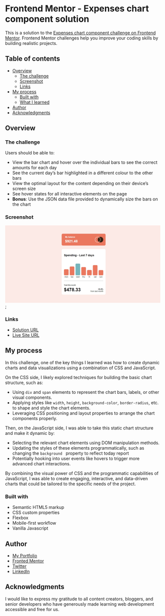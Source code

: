 # Frontend Mentor - Expenses chart component solution

This is a solution to the [Expenses chart component challenge on Frontend Mentor](https://www.frontendmentor.io/challenges/expenses-chart-component-e7yJBUdjwt). Frontend Mentor challenges help you improve your coding skills by building realistic projects.

## Table of contents

- [Overview](#overview)
  - [The challenge](#the-challenge)
  - [Screenshot](#screenshot)
  - [Links](#links)
- [My process](#my-process)
  - [Built with](#built-with)
  - [What I learned](#what-i-learned)
- [Author](#author)
- [Acknowledgments](#acknowledgments)

## Overview

### The challenge

Users should be able to:

- View the bar chart and hover over the individual bars to see the correct amounts for each day
- See the current day’s bar highlighted in a different colour to the other bars
- View the optimal layout for the content depending on their device’s screen size
- See hover states for all interactive elements on the page
- **Bonus**: Use the JSON data file provided to dynamically size the bars on the chart

### Screenshot

  ![desktop](./images/desktop.png);

### Links

- [Solution URL](https://github.com/MahmoodHashem/Mentor-Challanges/tree/main/expense-chart)
- [Live Site URL](https://mahmoodhashem.github.io/Mentor-Challanges/expense-chart/index.html)

## My process

In this challenge, one of the key things I learned was how to create dynamic charts and data visualizations using a combination of CSS and JavaScript.

On the CSS side, I likely explored techniques for building the basic chart structure, such as:

- Using `div` and  `span` elements  to represent the chart bars, labels, or other visual components.
- Applying styles like `width`, `height`, `background-color`, `border-radius`, etc. to shape and style the chart elements.
- Leveraging CSS positioning and layout properties to arrange the chart components properly.

Then, on the JavaScript side, I was able to take this static chart structure and make it dynamic by:

- Selecting the relevant chart elements using DOM manipulation methods.
- Updating the styles of these elements programmatically, such as changing the `background ` property to reflect today report
- Potentially hooking into user events like  hovers to trigger more advanced chart interactions.

By combining the visual power of CSS and the programmatic capabilities of JavaScript, I was able to create engaging, interactive, and data-driven charts that could be tailored to the specific needs of the project.

### Built with

- Semantic HTML5 markup
- CSS custom properties
- Flexbox
- Mobile-first workflow
- Vanilla Javascript

## Author

- [My Portfolio](https://main--mahmood-hashemi.netlify.app/)
- [Fronted Mentor](https://www.frontendmentor.io/profile/MahmoodHasheme/yourusername)
- [Twitter](https://twitter.com/Mahmood18999963)
- [LinkedIn](https://www.linkedin.com/in/shah-mahmood-hashemi-55172a276/)

## Acknowledgments

I would like to express my gratitude to all content creators, bloggers, and senior developers who have generously made learning web development accessible and free for us.

